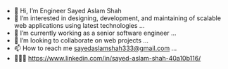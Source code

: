 - 👋 Hi, I’m Engineer Sayed Aslam Shah
- 👀 I’m interested in designing, development, and maintaining of scalable web applications using latest technologies ...
- 🌱 I’m currently working as a senior software engineer ...
- 💞️ I’m looking to collaborate on web projects ...
- 📫 How to reach me sayedaslamshah333@gmail.com ...
- 👨‍👧‍👧 https://www.linkedin.com/in/sayed-aslam-shah-40a10b116/

<!---
AslamShah/AslamShah is a ✨ special ✨ repository because its `README.md` (this file) appears on your GitHub profile.
You can click the Preview link to take a look at your changes.
--->
